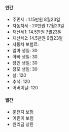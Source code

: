 
#### 연간
- 주민세 : 1.15만원 8월23일
- 자동차세 : 20만원 12월23일
- 재산세1: 14.5만원 7월23일
- 재산세2: 14.5만원 9월23일
- 자동차 보험료: 
- 엄마 생일: 30
- 아빠 생일: 30
- 장인 생일: 30
- 장모 생일: 30
- 설: 120
- 추석: 120
- 어버이날: 120

#### 월간
- 운전자 보험
- 어린이 보험
- 원리금 상환